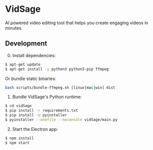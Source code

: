 # VidSage

AI powered video editing tool that helps you create engaging videos in minutes.

## Development

0. Install dependencies:
```bash
$ apt-get update
$ apt-get install -y python3 python3-pip ffmpeg
```

Or bundle static binaries:

```bash
bash scripts/bundle-ffmpeg.sh [linux|mac|win] dist
```

1. Bundle VidSage's Python runtime:
```bash
$ cd vidSage
$ pip install -r requirements.txt
$ pip install -U pyinstaller
$ pyinstaller --onefile --noconsole vidSage/main.py
```

2. Start the Electron app:
```bash
$ npm install
$ npm start
```
